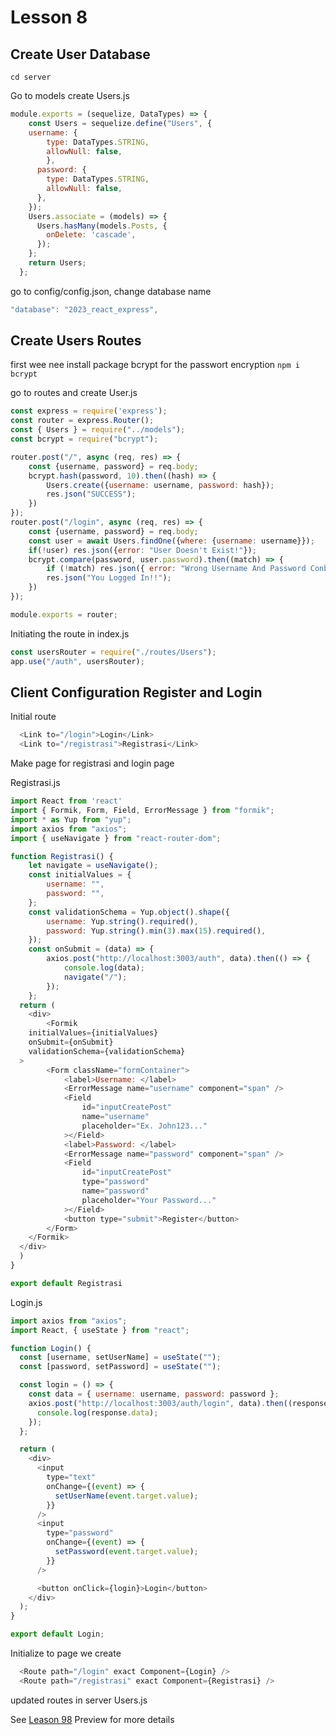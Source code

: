# Lesson 8

## Create User Database

`cd server`

Go to models create Users.js

```javascript
module.exports = (sequelize, DataTypes) => {
    const Users = sequelize.define("Users", {
    username: {
        type: DataTypes.STRING,
        allowNull: false,
        },
      password: {
        type: DataTypes.STRING,
        allowNull: false,
      },
    });
    Users.associate = (models) => {
      Users.hasMany(models.Posts, {
        onDelete: 'cascade',
      });
    };
    return Users;
  };
```

go to config/config.json, change database name

```javascript
"database": "2023_react_express",
```

## Create Users Routes

first wee nee install package bcrypt for the passwort encryption
`npm i bcrypt`

go to routes and create User.js

```javascript
const express = require('express');
const router = express.Router();
const { Users } = require("../models");
const bcrypt = require("bcrypt");

router.post("/", async (req, res) => {
    const {username, password} = req.body;
    bcrypt.hash(password, 10).then((hash) => {
        Users.create({username: username, password: hash});
        res.json("SUCCESS");
    })
});
router.post("/login", async (req, res) => {
    const {username, password} = req.body;
    const user = await Users.findOne({where: {username: username}});
    if(!user) res.json({error: "User Doesn't Exist!"});
    bcrypt.compare(password, user.password).then((match) => {
        if (!match) res.json({ error: "Wrong Username And Password Conbination"});
        res.json("You Logged In!!");
    })
});

module.exports = router;
```

Initiating the route in index.js

```javascript
const usersRouter = require("./routes/Users");
app.use("/auth", usersRouter);
```

## Client Configuration Register and Login

Initial route

```javascript
  <Link to="/login">Login</Link>
  <Link to="/registrasi">Registrasi</Link>
```

Make page for registrasi and login page

Registrasi.js

```javascript
import React from 'react'
import { Formik, Form, Field, ErrorMessage } from "formik";
import * as Yup from "yup";
import axios from "axios";
import { useNavigate } from "react-router-dom";

function Registrasi() {
    let navigate = useNavigate();
    const initialValues = {
        username: "",
        password: "",
    };
    const validationSchema = Yup.object().shape({
        username: Yup.string().required(),
        password: Yup.string().min(3).max(15).required(),
    });
    const onSubmit = (data) => {
        axios.post("http://localhost:3003/auth", data).then(() => {
            console.log(data);
            navigate("/");
        });
    };
  return (
    <div>
        <Formik
    initialValues={initialValues}
    onSubmit={onSubmit}
    validationSchema={validationSchema}
  >
        <Form className="formContainer">
            <label>Username: </label>
            <ErrorMessage name="username" component="span" />
            <Field
                id="inputCreatePost"
                name="username"
                placeholder="Ex. John123..."
            ></Field>
            <label>Password: </label>
            <ErrorMessage name="password" component="span" />
            <Field
                id="inputCreatePost"
                type="password"
                name="password"
                placeholder="Your Password..."
            ></Field>
            <button type="submit">Register</button>
        </Form>
    </Formik>
  </div>
  )
}

export default Registrasi
```

Login.js

```javascript
import axios from "axios";
import React, { useState } from "react";

function Login() {
  const [username, setUserName] = useState("");
  const [password, setPassword] = useState("");

  const login = () => {
    const data = { username: username, password: password };
    axios.post("http://localhost:3003/auth/login", data).then((response) => {
      console.log(response.data);
    });
  };

  return (
    <div>
      <input
        type="text"
        onChange={(event) => {
          setUserName(event.target.value);
        }}
      />
      <input
        type="password"
        onChange={(event) => {
          setPassword(event.target.value);
        }}
      />

      <button onClick={login}>Login</button>
    </div>
  );
}

export default Login;
```

Initialize to page we create

```javascript
  <Route path="/login" exact Component={Login} />
  <Route path="/registrasi" exact Component={Registrasi} />
```

updated routes in server Users.js

See [Leason 98](https://lesson2.com) Preview for more details
